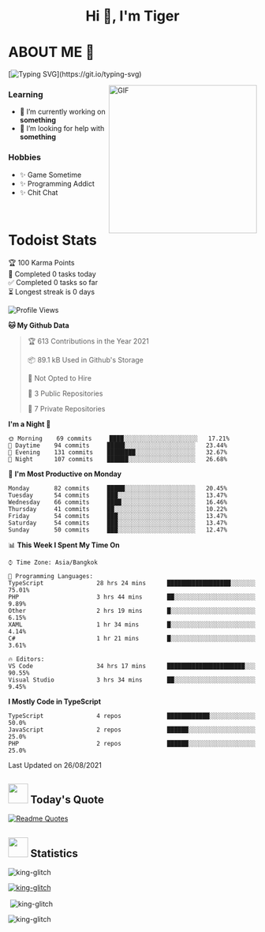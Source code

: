 <h1 align="center">Hi 👋, I'm Tiger</h1>




# ABOUT ME 💬

[![Typing SVG](https://readme-typing-svg.herokuapp.com?color=22F771&vCenter=true&lines=A+perssionate+developer+from+nowhere.)](https://git.io/typing-svg)

<img hight="200px" width="300px" alt="GIF" align="right" src="https://media.giphy.com/media/LmNwrBhejkK9EFP504/giphy.gif">

### Learning
- 🔭 I’m currently working on **something**
- 🤝 I’m looking for help with **something**

### Hobbies
- ✨ Game Sometime
- ✨ Programming Addict
- ✨ Chit Chat

</br>


# Todoist Stats

<!-- TODO-IST:START -->
🏆  100 Karma Points           
🌸  Completed 0 tasks today           
✅  Completed 0 tasks so far           
⏳  Longest streak is 0 days
<!-- TODO-IST:END -->

<!--START_SECTION:waka-->
![Profile Views](http://img.shields.io/badge/Profile%20Views-19-blue)

**🐱 My Github Data** 

> 🏆 613 Contributions in the Year 2021
 > 
> 📦 89.1 kB Used in Github's Storage 
 > 
> 🚫 Not Opted to Hire
 > 
> 📜 3 Public Repositories 
 > 
> 🔑 7 Private Repositories  
 > 
**I'm a Night 🦉** 

```text
🌞 Morning    69 commits     ████░░░░░░░░░░░░░░░░░░░░░   17.21% 
🌆 Daytime    94 commits     █████░░░░░░░░░░░░░░░░░░░░   23.44% 
🌃 Evening    131 commits    ████████░░░░░░░░░░░░░░░░░   32.67% 
🌙 Night      107 commits    ██████░░░░░░░░░░░░░░░░░░░   26.68%

```
📅 **I'm Most Productive on Monday** 

```text
Monday       82 commits     █████░░░░░░░░░░░░░░░░░░░░   20.45% 
Tuesday      54 commits     ███░░░░░░░░░░░░░░░░░░░░░░   13.47% 
Wednesday    66 commits     ████░░░░░░░░░░░░░░░░░░░░░   16.46% 
Thursday     41 commits     ██░░░░░░░░░░░░░░░░░░░░░░░   10.22% 
Friday       54 commits     ███░░░░░░░░░░░░░░░░░░░░░░   13.47% 
Saturday     54 commits     ███░░░░░░░░░░░░░░░░░░░░░░   13.47% 
Sunday       50 commits     ███░░░░░░░░░░░░░░░░░░░░░░   12.47%

```


📊 **This Week I Spent My Time On** 

```text
⌚︎ Time Zone: Asia/Bangkok

💬 Programming Languages: 
TypeScript               28 hrs 24 mins      ██████████████████░░░░░░░   75.01% 
PHP                      3 hrs 44 mins       ██░░░░░░░░░░░░░░░░░░░░░░░   9.89% 
Other                    2 hrs 19 mins       █░░░░░░░░░░░░░░░░░░░░░░░░   6.15% 
XAML                     1 hr 34 mins        █░░░░░░░░░░░░░░░░░░░░░░░░   4.14% 
C#                       1 hr 21 mins        █░░░░░░░░░░░░░░░░░░░░░░░░   3.61%

🔥 Editors: 
VS Code                  34 hrs 17 mins      ██████████████████████░░░   90.55% 
Visual Studio            3 hrs 34 mins       ██░░░░░░░░░░░░░░░░░░░░░░░   9.45%

```

**I Mostly Code in TypeScript** 

```text
TypeScript               4 repos             ████████████░░░░░░░░░░░░░   50.0% 
JavaScript               2 repos             ██████░░░░░░░░░░░░░░░░░░░   25.0% 
PHP                      2 repos             ██████░░░░░░░░░░░░░░░░░░░   25.0%

```



 Last Updated on 26/08/2021
<!--END_SECTION:waka-->


## <img height="40" src="https://raw.githubusercontent.com/innng/innng/master/assets/kyubey.gif"/> Today's Quote

[![Readme Quotes](https://quotes-github-readme.vercel.app/api?type=horizontal)](https://github.com/piyushsuthar/github-readme-quotes)

## <img height="40" src="https://raw.githubusercontent.com/innng/innng/master/assets/kyubey.gif"/> Statistics

<p align="left"> <img src="https://komarev.com/ghpvc/?username=king-glitch&label=Profile%20views&color=0e75b6&style=flat" alt="king-glitch" /> </p>

<p align="left"> <a href="https://github.com/ryo-ma/github-profile-trophy"><img src="https://github-profile-trophy.vercel.app/?username=king-glitch" alt="king-glitch" /></a> </p>

<p>&nbsp;<img align="center" src="https://github-readme-stats.vercel.app/api?username=king-glitch&show_icons=true&locale=en" alt="king-glitch" /></p>

<p><img align="center" src="https://github-readme-streak-stats.herokuapp.com/?user=king-glitch&" alt="king-glitch" /></p>
